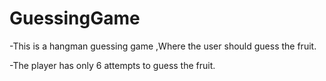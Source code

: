 # GuessingGame 

-This is a hangman guessing game ,Where the user should guess the fruit. 

-The player has only 6 attempts to guess the fruit.



